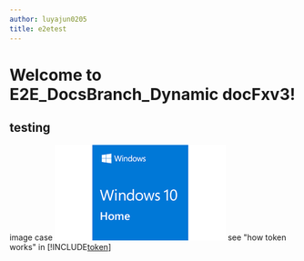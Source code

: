 ```yaml
---
author: luyajun0205
title: e2etest
---
```


# Welcome to E2E_DocsBranch_Dynamic docFxv3!

## testing

image case ![A fallback image](windows.jpg) 
see "how token works" in [!INCLUDE[token](token.md)]
